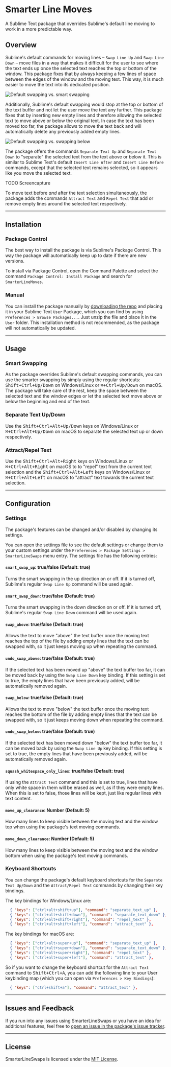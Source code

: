 # Smarter Line Moves
A Sublime Text package that overrides Sublime's default line moving to work in a more predictable way.


## Overview
Sublime's default commands for moving lines – `Swap Line Up` and `Swap Line Down` – move files in a way that makes it difficult for the user to see where the text ends up once the selected text reaches the top or bottom of the window. This package fixes that by always keeping a few lines of space between the edges of the window and the moving text. This way, it is much easier to move the text into its dedicated position.

![Default swapping vs. smart swapping](https://user-images.githubusercontent.com/9803905/141032555-1bb01e54-7c68-43cd-86b1-ca0697b1f889.gif)

Additionally, Sublime's default swapping would stop at the top or bottom of the text buffer and not let the user move the text any further. This package fixes that by inserting new empty lines and therefore allowing the selected text to move above or below the original text. In case the text has been moved too far, the package allows to move the text back and will automatically delete any previously added empty lines.

![Default swapping vs. swapping below](https://user-images.githubusercontent.com/9803905/141029958-b9c9919a-7fea-4013-91a2-8027243fe9d8.gif)

The package offers the commands `Separate Text Up` and `Separate Text Down` to "separate" the selected text from the text above or below it. This is similar to Sublime Text's default `Insert Line After` and `Insert Line Before` commands, except that the selected text remains selected, so it appears like you move the selected text.

TODO Screencapture

To move text before *and* after the text selection simultaneously, the package adds the commands `Attract Text` and `Repel Text` that add or remove empty lines around the selected text respectively.

-------------------------------------------------------------------------------


## Installation ##

### Package Control ###

The best way to install the package is via Sublime's Package Control. This way the package will automatically keep up to date if there are new versions.

To install via Package Control, open the Command Palette and select the command `Package Control: Install Package` and search for `SmarterLineMoves`.

### Manual ###

You can install the package manually by [downloading the repo](https://api.github.com/repos/trych/SmarterLineMoves/zipball) and placing it in your Sublime Text `User` Package, which you can find by using `Preferences > Browse Packages...`. Just unzip the file and place it in the `User` folder. This installation method is not recommended, as the package will not automatically be updated.


-------------------------------------------------------------------------------


## Usage

### Smart Swapping

As the package overrides Sublime's default swapping commands, you can use the smarter swapping by simply using the regular shortcuts: <kbd>Shift+Ctrl+Up/Down</kbd> on Windows/Linux or <kbd>&#8984;+Ctrl+Up/Down</kbd> on macOS. The package will take care of the rest, keep the space between the selected text and the window edges or let the selected text move above or below the beginning and end of the text.

### Separate Text Up/Down

Use the <kbd>Shift+Ctrl+Alt+Up/Down</kbd> keys on Windows/Linux or <kbd>&#8984;+Ctrl+Alt+Up/Down</kbd> on macOS to separate the selected text up or down respectively.

### Attract/Repel Text

Use the <kbd>Shift+Ctrl+Alt+Right</kbd> keys on Windows/Linux or <kbd>&#8984;+Ctrl+Alt+Right</kbd> on macOS to to "repel" text from the current text selection and the <kbd>Shift+Ctrl+Alt+Left</kbd> keys on Windows/Linux or <kbd>&#8984;+Ctrl+Alt+Left</kbd> on macOS to "attract" text towards the current text selection.

-------------------------------------------------------------------------------


## Configuration

### Settings

The package's features can be changed and/or disabled by changing its settings.

You can open the settings file to see the default settings or change them to your custom settings under the `Preferences > Package Settings > SmarterLineSwaps` menu entry. The settings file has the following entries:

#### `smart_swap_up`: true/false (Default: true)

Turns the smart swapping in the up direction on or off. If it is turned off, Sublime's regular `Swap Line Up` command will be used again.

#### `smart_swap_down`: true/false (Default: true)

Turns the smart swapping in the down direction on or off. If it is turned off, Sublime's regular `Swap Line Down` command will be used again.

#### `swap_above`: true/false (Default: true)

Allows the text to move "above" the text buffer once the moving text reaches the top of the file by adding empty lines that the text can be swapped with, so it just keeps moving up when repeating the command.

#### `undo_swap_above`: true/false (Default: true)

If the selected text has been moved up "above" the text buffer too far, it can be moved back by using the `Swap Line Down` key binding. If this setting is set to true, the empty lines that have been previously added, will be automatically removed again.

#### `swap_below`: true/false (Default: true)

Allows the text to move "below" the text buffer once the moving text reaches the bottom of the file by adding empty lines that the text can be swapped with, so it just keeps moving down when repeating the command.

#### `undo_swap_below`: true/false (Default: true)

If the selected text has been moved down "below" the text buffer too far, it can be moved back by using the `Swap Line Up` key binding. If this setting is set to true, the empty lines that have been previously added, will be automatically removed again.

#### `squash_whitespace_only_lines`: true/false (Default: true)

If using the `Attract Text` command and this is set to true, lines that have only white space in them will be erased as well, as if they were empty lines. When this is set to false, those lines will be kept, just like regular lines with text content.

#### `move_up_clearance`: Number (Default: 5)

How many lines to keep visible between the moving text and the window top when using the package's text moving commands.

#### `move_down_clearance`: Number (Default: 5)

How many lines to keep visible between the moving text and the window bottom when using the package's text moving commands.

### Keyboard Shortcuts

You can change the package's default keyboard shortcuts for the `Separate Text Up/Down` and the `Attract/Repel Text` commands by changing their key bindings.

The key bindings for Windows/Linux are:

```json
  { "keys": ["ctrl+alt+shift+up"], "command": "separate_text_up" },
  { "keys": ["ctrl+alt+shift+down"], "command": "separate_text_down" },
  { "keys": ["ctrl+alt+shift+right"], "command": "repel_text" },
  { "keys": ["ctrl+alt+shift+left"], "command": "attract_text" },
```

The key bindings for macOS are:

```json
  { "keys": ["ctrl+alt+super+up"], "command": "separate_text_up" },
  { "keys": ["ctrl+alt+super+down"], "command": "separate_text_down" },
  { "keys": ["ctrl+alt+super+right"], "command": "repel_text" },
  { "keys": ["ctrl+alt+super+left"], "command": "attract_text" },
```

So if you want to change the keyboard shortcut for the `Attract Text` command to <kbd>Shift+Ctrl+A</kbd>, you can add the following line to your User keybinding map (which you can open via `Preferences > Key Bindings`):

```json
  { "keys": ["ctrl+shift+a"], "command": "attract_text" },
```

-------------------------------------------------------------------------------


## Issues and Feedback

If you run into any issues using SmarterLineSwaps or you have an idea for additional features, feel free to [open an issue in the package's issue tracker](https://github.com/trych/SmarterLineSwaps/issues).


-------------------------------------------------------------------------------


## License

SmarterLineSwaps is licensed under the [MIT License](LICENSE).
